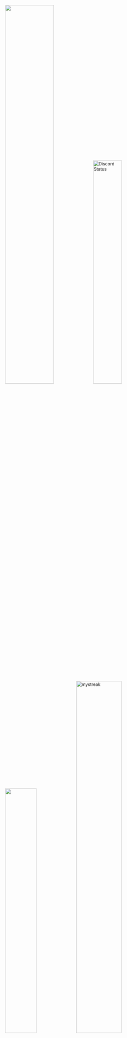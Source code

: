 <div style="width: 100%; margin: 0; padding: 0">
  <img style="width: 56%;" src="https://github-readme-stats.vercel.app/api?username=dadolyner&show_icons=true&theme=radical" />
  <img style="width: 43%;" alt="Discord Status" src="https://lanyard.cnrad.dev/api/267707218504187914?bg=1f1f1f&borderRadius=5px">
</div>
<div style="width: 100%;">
  <img style="width: 45%;" src="https://github-readme-stats.vercel.app/api/top-langs/?username=dadolyner&layout=compact&theme=radical" />
  <img style="width: 54%;" src="https://github-readme-streak-stats.herokuapp.com/?user=dadolyner&theme=tokyonight" alt="mystreak"/>
</div>
